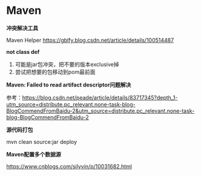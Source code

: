 # Maven



**冲突解决工具**

Maven Helper  https://gblfy.blog.csdn.net/article/details/100514487



**not class def**

1. 可能是jar包冲突，把不要的版本exclusive掉
2. 尝试把想要的包移动到pom最前面



**Maven: Failed to read artifact descriptor问题解决**

参考：https://blog.csdn.net/peade/article/details/83717345?depth_1-utm_source=distribute.pc_relevant.none-task-blog-BlogCommendFromBaidu-2&utm_source=distribute.pc_relevant.none-task-blog-BlogCommendFromBaidu-2



**源代码打包**

mvn clean source:jar deploy



**Maven配置多个数据源**

https://www.cnblogs.com/silyvin/p/10031682.html